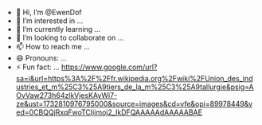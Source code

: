 - 👋 Hi, I’m @EwenDof
- 👀 I’m interested in ...
- 🌱 I’m currently learning ...
- 💞️ I’m looking to collaborate on ...
- 📫 How to reach me ...
- 😄 Pronouns: ...
- ⚡ Fun fact: ...
https://www.google.com/url?sa=i&url=https%3A%2F%2Ffr.wikipedia.org%2Fwiki%2FUnion_des_industries_et_m%25C3%25A9tiers_de_la_m%25C3%25A9tallurgie&psig=AOvVaw273h64zlkVjesKAyWi7-ze&ust=1732810976795000&source=images&cd=vfe&opi=89978449&ved=0CBQQjRxqFwoTCIijmoj2_IkDFQAAAAAdAAAAABAE
<!---
EwenDof/EwenDof is a ✨ special ✨ repository because its `README.md` (this file) appears on your GitHub profile.
You can click the Preview link to take a look at your changes.
--->
